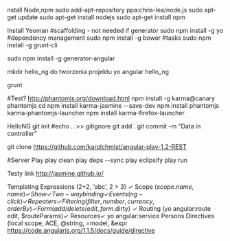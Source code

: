 nstall Node,npm
sudo add-apt-repository ppa:chris-lea/node.js
sudo apt-get update
sudo apt-get install nodejs
sudo apt-get install npm


Install Yeoman
#scaffolding - not needed if generator
sudo npm install -g yo
#dependency management
sudo npm install -g bower
#tasks
sudo npm install -g grunt-cli

sudo npm install -g generator-angular

mkdir hello_ng
do tworzenia projektu
yo angular hello_ng

grunt 

#Test?
http://phantomjs.org/download.html
npm install -g karma@canary phantomjs cd 
npm install karma-jasmine --save-dev
npm install phantomjs karma-phantomjs-launcher
npm install karma-firefox-launcher

HelloNG
git init
#echo …>>.gitignore
git add .
git commit -m “Data in controller”


git clone https://github.com/karolchmist/angular-play-1.2-REST

#Server Play
play clean
play deps --sync
play eclipsify
play run

Testy link
http://jasmine.github.io/


Templating
Expressions (2+2, ‘abc’, 2 > 3) ✓
Scope ($scope.name, {{ name }}) ✓
Show ✓
Two-way binding ✓
Events (ng-click) ✓
Repeaters ✓
Filtering (filter, number, currency, orderBy) ✓
Form (add/delete/edit, form.$dirty) ✓
Routing (yo angular:route edit, $routeParams)✓
Resources✓
yo angular:service Persons
Directives (local scope, ACE, @string, =model, &expr
https://code.angularjs.org/1.1.5/docs/guide/directive

